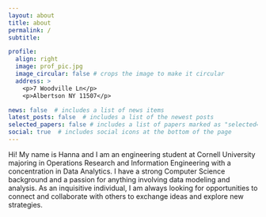 ```yaml
---
layout: about
title: about
permalink: /
subtitle: 

profile:
  align: right
  image: prof_pic.jpg
  image_circular: false # crops the image to make it circular
  address: >
    <p>7 Woodville Ln</p>
    <p>Albertson NY 11507</p>

news: false  # includes a list of news items
latest_posts: false  # includes a list of the newest posts
selected_papers: false # includes a list of papers marked as "selected={true}"
social: true  # includes social icons at the bottom of the page
---
```


Hi! My name is Hanna and I am an engineering student at Cornell University majoring in Operations Research and Information Engineering with a concentration in Data Analytics. I have a strong Computer Science background and a passion for anything involving data modeling and analysis. As an inquisitive individual, I am always looking for opportunities to connect and collaborate with others to exchange ideas and explore new strategies. 

